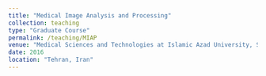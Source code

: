 ```yaml
---
title: "Medical Image Analysis and Processing"
collection: teaching
type: "Graduate Course"
permalink: /teaching/MIAP
venue: "Medical Sciences and Technologies at Islamic Azad University, Science and Research Branch"
date: 2016
location: "Tehran, Iran"
---
```


